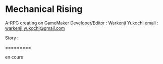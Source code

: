 ﻿Mechanical Rising
=========
A-RPG creating on GameMaker
Developer/Editor : Warkenji Yukochi
email : warkenji.yukochi@gmail.com

Story :

=========

en cours